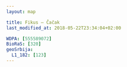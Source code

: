 ```yaml
---
layout: map

title: Fikus – Čačak
last_modified_at: 2018-05-22T23:34:04+02:00

WDPA: [555589072]
BioRaS: [320]
geoSrbija:
  L1_182: [123]
---
```

